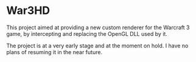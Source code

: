 
# War3HD

This project aimed at providing a new custom renderer for the Warcraft 3 game,
by intercepting and replacing the OpenGL DLL used by it.

The project is at a very early stage and at the moment on hold.
I have no plans of resuming it in the near future.

